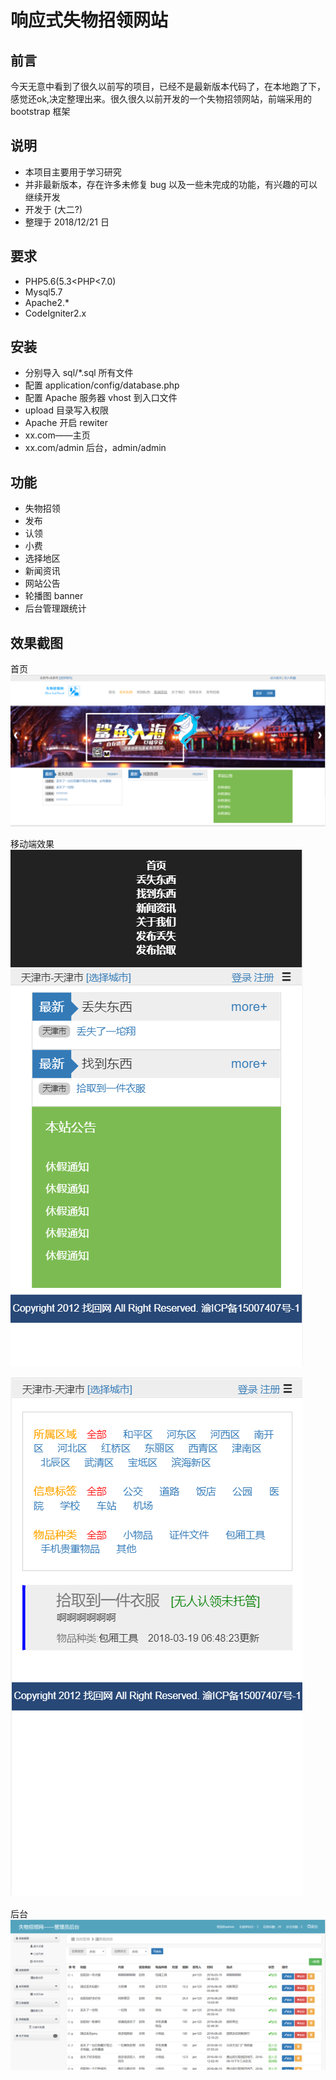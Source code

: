 # 响应式失物招领网站

## 前言

今天无意中看到了很久以前写的项目，已经不是最新版本代码了，在本地跑了下，感觉还ok,决定整理出来。很久很久以前开发的一个失物招领网站，前端采用的 bootstrap 框架

## 说明

* 本项目主要用于学习研究
* 并非最新版本，存在许多未修复 bug 以及一些未完成的功能，有兴趣的可以继续开发
* 开发于 (大二?)
* 整理于 2018/12/21 日

## 要求

* PHP5.6(5.3<PHP<7.0)
* Mysql5.7
* Apache2.*
* CodeIgniter2.x

## 安装

* 分别导入 sql/*.sql 所有文件
* 配置 application/config/database.php
* 配置 Apache 服务器 vhost 到入口文件
* upload 目录写入权限
* Apache 开启 rewiter
* xx.com——主页
* xx.com/admin 后台，admin/admin

## 功能

* 失物招领
* 发布
* 认领
* 小费
* 选择地区
* 新闻资讯
* 网站公告
* 轮播图 banner
* 后台管理跟统计


## 效果截图

首页
![](./readme-images/2018-12-21_174407.png)

移动端效果
![](./readme-images/2018-12-21_174546.png)

![](./readme-images/2018-12-21_174616.png)

后台
![](./readme-images/2018-12-21_173040.png)





